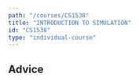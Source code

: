 ```yaml
---
path: "/courses/CS1538"
title: "INTRODUCTION TO SIMULATION"
id: "CS1538"
type: "individual-course"
---
```


## Advice

